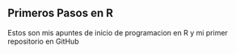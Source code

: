 ## Primeros Pasos en R

Estos son mis apuntes de inicio de programacion en R y mi primer repositorio en GitHub
